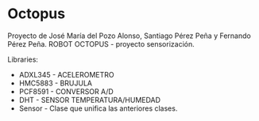 # Octopus
Proyecto de José María del Pozo Alonso, Santiago Pérez Peña y Fernando Pérez Peña.
ROBOT OCTOPUS - proyecto sensorización.

Libraries:
- ADXL345 - ACELEROMETRO
- HMC5883 - BRUJULA
- PCF8591 - CONVERSOR A/D
- DHT - SENSOR TEMPERATURA/HUMEDAD
- Sensor - Clase que unifica las anteriores clases.
